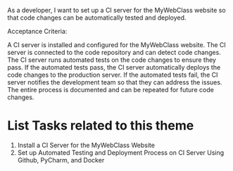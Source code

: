 As a developer, I want to set up a CI server for the MyWebClass website so that code changes can be automatically tested and deployed.

Acceptance Criteria:

A CI server is installed and configured for the MyWebClass website.
The CI server is connected to the code repository and can detect code changes.
The CI server runs automated tests on the code changes to ensure they pass.
If the automated tests pass, the CI server automatically deploys the code changes to the production server.
If the automated tests fail, the CI server notifies the development team so that they can address the issues.
The entire process is documented and can be repeated for future code changes.


# List Tasks related to this theme
1. Install a CI Server for the MyWebClass Website
2. Set up Automated Testing and Deployment Process on CI Server Using Github, PyCharm, and Docker